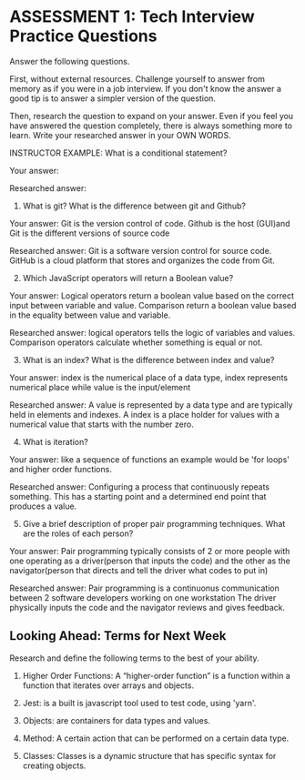 # ASSESSMENT 1: Tech Interview Practice Questions
Answer the following questions.

First, without external resources. Challenge yourself to answer from memory as if you were in a job interview. If you don't know the answer a good tip is to answer a simpler version of the question.

Then, research the question to expand on your answer. Even if you feel you have answered the question completely, there is always something more to learn. Write your researched answer in your OWN WORDS.

INSTRUCTOR EXAMPLE: What is a conditional statement?

  Your answer:

  Researched answer:



1. What is git? What is the difference between git and Github?

  Your answer: Git is the version control of code. Github is the host (GUI)and Git is the different versions of source code

  Researched answer: Git is a software version control for source code. GitHub is a cloud platform that stores and organizes the code from Git.



2. Which JavaScript operators will return a Boolean value?

  Your answer: Logical operators return a boolean value based on the correct input between variable and value. Comparison return a boolean value based in the equality between value and variable.  

  Researched answer: logical operators tells the logic of variables and values. Comparison operators calculate whether something is equal or not.




3. What is an index? What is the difference between index and value?

  Your answer: index is the numerical place of a data type, index represents numerical place while value is the input/element

  Researched answer: A value is represented by a data type and are typically held in elements and indexes. A index is a place holder for values with a numerical value that starts with the number zero. 


4. What is iteration?

  Your answer: like a sequence of functions an example would be 'for loops' and higher order functions.

  Researched answer: Configuring a process that continuously repeats something. This has a starting point and a determined end point that produces a value. 


5. Give a brief description of proper pair programming techniques. What are the roles of each person?

  Your answer: Pair programming typically consists of 2 or more people with one operating as a driver(person that inputs the code) and the other as the navigator(person that directs and tell the driver what codes to put in)

  Researched answer: Pair programming is a continuonus communication between 2 software developers working on one workstation The driver physically inputs the code and the navigator reviews and gives feedback. 



## Looking Ahead: Terms for Next Week

Research and define the following terms to the best of your ability.

1. Higher Order Functions: A “higher-order function” is a function within a function that iterates over arrays and objects.

2. Jest: is a built is javascript tool used to test code, using 'yarn'.

3. Objects: are containers for data types and values.

4. Method: A certain action that can be performed on a certain data type. 

5. Classes: Classes is a dynamic structure that has specific syntax for creating objects. 
